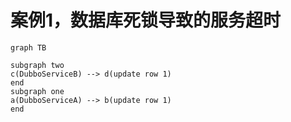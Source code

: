 # 案例1，数据库死锁导致的服务超时

```mermaid
graph TB

subgraph two
c(DubboServiceB) --> d(update row 1)
end
subgraph one
a(DubboServiceA) --> b(update row 1)
end
```

<!--stackedit_data:
eyJoaXN0b3J5IjpbNjkzNDcwODYzXX0=
-->